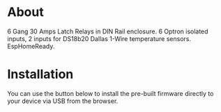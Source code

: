 # About

6 Gang 30 Amps Latch Relays in DIN Rail enclosure. 6 Optron isolated inputs, 2 inputs for DS18b20 Dallas 1-Wire temperature sensors.  EspHomeReady.

# Installation

You can use the button below to install the pre-built firmware directly to your device via USB from the browser.

<esp-web-install-button manifest="manifest.json"></esp-web-install-button>

<script type="module" src="https://unpkg.com/esp-web-tools@8.0.3/dist/web/install-button.js?module"></script>
